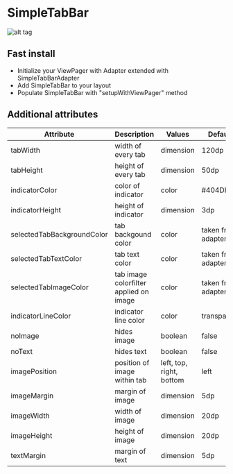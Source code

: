 # SimpleTabBar

![alt tag](https://lh3.googleusercontent.com/EqU9R7YsShgXgXXM5AgjYfABsPzriEZWYf-NU1WdYK7KcvXaUIMQdhkDGP7wmA9cbV7EkLZXkCW-qEptdKGVCuukKhIIdEkJEkO6ekb2P4-a92gtmxdCUh3RzbaoS66jUWff8yAdLv-LA2ngb3sHG7ZcUm0kN1lIRZR2BxZPinfD_kGqPQiJCzGnPmZrxnF2YhquOkAVtH7X_6BGG0aa9n3wktdFf33a0pQrln8vTfDC6gsN2oRjoZvxuljcy2pRUmP3J6DIHwgo8QyUVToDqGyn2OLOtsf7FEOk_aWqqUviPJkZgCurETInXSlUArQf7Mp7E3cMxAQpl-0ihUTEMD3dZXEcFM0k8jo0KIqOfGNz_WiquBkledz7KrOx1vibZvVgD6iGWQcuPr_F_Po7h3-SIAIUEtU9j65vmERt1WLd_XmTV4MF1a5kozYf15OPlP37R0C4tRZdwU7S3kt8rnTVNMm4jl2A0Hmd3Wd5t0oExlEtNZyK5H5dSxlpLK6IprOABOQ5pZrdO3QAL2runob5VSXz7NH9K4N6sjD71CYCanbGxjjxMtaKvNa-UiBo54IXRaW5SA1d8EK22fQuu4euXEELk6DaFdRPCruGBqnDwOMy6OP2=w507-h901-no)

## Fast install
- Initialize your ViewPager with Adapter extended with SimpleTabBarAdapter
- Add SimpleTabBar to your layout
- Populate SimpleTabBar with "setupWithViewPager" method

## Additional attributes
|   Attribute                 |  Description  |    Values     |   Default     |
| --------------------------- | ------------- | ------------- | ------------- |
| tabWidth | width of every tab | dimension | 120dp |
| tabHeight | height of every tab  | dimension  | 50dp  |
| indicatorColor | color of indicator  | color | #404DFF  |
| indicatorHeight | height of indicator  | dimension   | 3dp  |
| selectedTabBackgroundColor | tab backgound color  | color  | taken from adapter |
| selectedTabTextColor | tab text color  | color  | taken from adapter  |
| selectedTabImageColor | tab image colorfilter applied on image | color | taken from adapter  |
| indicatorLineColor | indicator line color  | color  | transparent |
| noImage | hides image  | boolean  | false  |
| noText | hides text  | boolean  | false  |
| imagePosition | position of image within tab  | left, top, right, bottom  | left  |
| imageMargin | margin of image  | dimension  | 5dp  |
| imageWidth | width of image  | dimension  | 20dp  |
| imageHeight | height of image  | dimension  | 20dp  |
| textMargin | margin of text  | dimension  | 5dp  |
